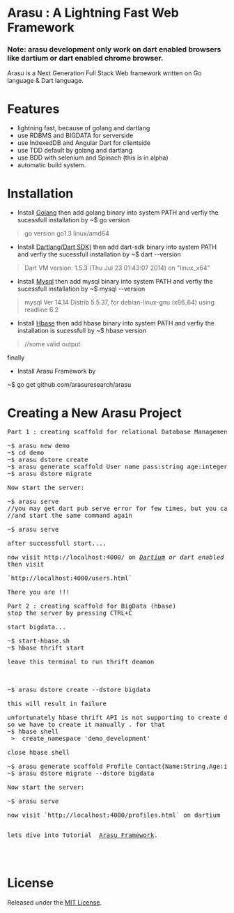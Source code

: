 Arasu   :  A Lightning Fast Web Framework
=====
<h3><strong> Note: </strong>arasu development only work on dart enabled browsers like dartium or dart enabled chrome browser.</h3>

Arasu is a Next Generation Full Stack Web framework written on Go language & Dart language.  

Features
========
* lightning fast, because of golang and dartlang
* use RDBMS and BIGDATA for serverside
* use IndexedDB and Angular Dart for clientside
* use TDD default by golang and dartlang 
* use BDD with selenium and Spinach (this is in alpha)
* automatic build system.

Installation
============
* Install <a href="http://golang.org">Golang</a> then add golang binary into system PATH and verfiy the sucessfull installation by 
~$ go version
> go version go1.3 linux/amd64

* Install <a href="http://dartlang.org">Dartlang(Dart SDK)</a> then add dart-sdk binary into system PATH and verfiy the sucessfull installation by 
~$ dart --version
> Dart VM version: 1.5.3 (Thu Jul 23 01:43:07 2014) on "linux_x64"

* Install <a href="http://www.mysql.com">Mysql</a> then add mysql binary into system PATH and verfiy the sucessfull installation by 
~$ mysql --version
> mysql  Ver 14.14 Distrib 5.5.37, for debian-linux-gnu (x86_64) using readline 6.2


* Install <a href="http://hbase.apache.org">Hbase</a> then add hbase binary into system PATH and verfiy the installation is sucessfull by 
~$ hbase version
> //some valid output

finally 
* Install Arasu Framework by

~$ go get github.com/arasuresearch/arasu 

Creating a New Arasu Project
============================
<pre>
Part 1 : creating scaffold for relational Database Management System aka RDBMS  

~$ arasu new demo
~$ cd demo
~$ arasu dstore create
~$ arasu generate scaffold User name pass:string age:integer dob:timestamp sex:bool
~$ arasu dstore migrate  

Now start the server:

~$ arasu serve
//you may get dart pub serve error for few times, but you can ignore and stop it by CTRL+C.
//and start the same command again
  
~$ arasu serve
  
after successfull start....

now visit http://localhost:4000/ on <i><a href="https://www.dartlang.org/tools/dartium">Dartium</a> or dart enabled chrome</i> browser. 
then visit 

`http://localhost:4000/users.html`

There you are !!!

Part 2 : creating scaffold for BigData (hbase)
stop the server by pressing CTRL+C

start bigdata...

~$ start-hbase.sh
~$ hbase thrift start

leave this terminal to run thrift deamon



~$ arasu dstore create --dstore bigdata

this will result in failure

unfortunately hbase thrift API is not supporting to create database through API
so we have to create it manually . for that 
~$ hbase shell
 >  create_namespace 'demo_development'

close hbase shell 

~$ arasu generate scaffold Profile Contact{Name:String,Age:int,Sex:bool} --dstore bigdata
~$ arasu dstore migrate --dstore bigdata

Now start the server:

~$ arasu serve

now visit `http://localhost:4000/profiles.html` on dartium

<p>lets dive into Tutorial  <a href="http://arasuframework.org">Arasu Framework</a>.</p>

</pre>

License
============================
<p>Released under the <a href="http://www.opensource.org/licenses/MIT">MIT License</a>.</p>   

